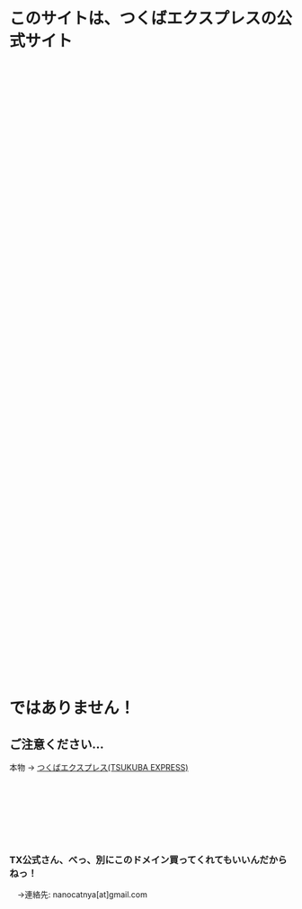 # このサイトは、つくばエクスプレスの公式サイト
<br><br><br><br><br><br><br><br><br><br><br><br><br><br><br><br>
<br><br><br><br><br><br><br><br><br><br><br><br><br><br><br><br>
<br><br><br><br><br><br><br><br><br><br><br><br><br><br><br><br>
<br><br><br><br><br><br><br><br><br><br><br><br><br><br><br><br>
# ではありません！
## ご注意ください...
本物 → [つくばエクスプレス(TSUKUBA EXPRESS)](https://www.mir.co.jp/)
<br><br><br><br><br><br><br><br>
### TX公式さん、べっ、別にこのドメイン買ってくれてもいいんだからねっ！
　→連絡先: nanocatnya[a‌t]gmail.com
